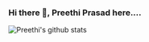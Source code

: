 ### Hi there 👋, Preethi Prasad here....

![Preethi's github stats](https://github-readme-stats.vercel.app/api?username=PreethiPrasad16&show_icons=true&count_private=true&hide=issues,prs)

